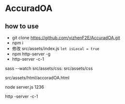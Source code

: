 # AccuradOA


## how to use 

- git clone https://github.com/yizhenF2E/AccuradOA.git
- npm i 
- 修改 src/assets/index.js 
`let isLocal = true`
- npm http-server -g
- http-server -c-1



sass --watch src/assets/css: src/assets/css

src/assets/html/accoradOA.html

node server.js 1236

http -server -c-1
